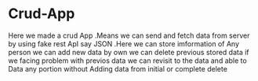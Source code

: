 # Crud-App
Here we made a crud App .Means we can send and fetch data from server  by using fake rest ApI say JSON .Here we can store imformation of Any person
we can add new data by own
we can delete previous stored data
if we facing problem with previos data we can revisit to the data and able to Data any portion without Adding data from initial or complete delete
